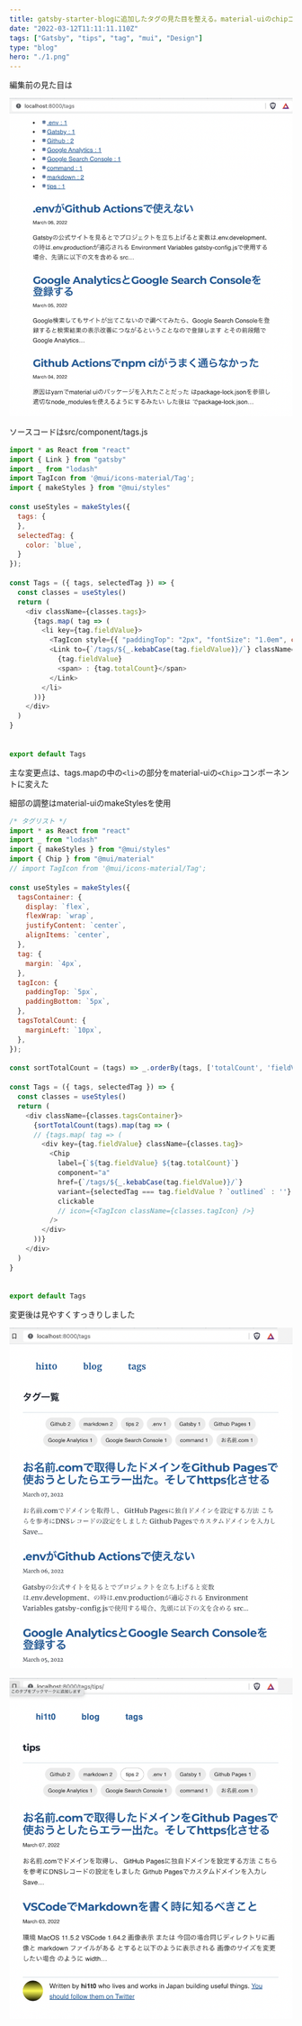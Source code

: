 ```yaml
---
title: gatsby-starter-blogに追加したタグの見た目を整える。material-uiのchipコンポーネント
date: "2022-03-12T11:11:11.110Z"
tags: ["Gatsby", "tips", "tag", "mui", "Design"]
type: "blog"
hero: "./1.png"
---
```


編集前の見た目は

<div style="width: 100%; margin-left: auto; margin-right: auto">

![test](1.png)

</div>

ソースコードはsrc/component/tags.js
```js
import * as React from "react"
import { Link } from "gatsby"
import _ from "lodash"
import TagIcon from '@mui/icons-material/Tag';
import { makeStyles } from "@mui/styles"

const useStyles = makeStyles({
  tags: {
  },
  selectedTag: {
    color: `blue`,
  }
});

const Tags = ({ tags, selectedTag }) => {
  const classes = useStyles()
  return (
    <div className={classes.tags}>
      {tags.map( tag => (
        <li key={tag.fieldValue}>
          <TagIcon style={{ "paddingTop": "2px", "fontSize": "1.0em", color: "#09427B" }}/>
          <Link to={`/tags/${_.kebabCase(tag.fieldValue)}/`} className={selectedTag === tag.fieldValue ? classes.selectedTag : '' }>
            {tag.fieldValue}
            <span> : {tag.totalCount}</span>
          </Link>
        </li>
      ))}
    </div>
  )
}


export default Tags
```

主な変更点は、tags.mapの中の`<li>`の部分をmaterial-uiの`<Chip>`コンポーネントに変えた

細部の調整はmaterial-uiのmakeStylesを使用

```js
/* タグリスト */
import * as React from "react"
import _ from "lodash"
import { makeStyles } from "@mui/styles"
import { Chip } from "@mui/material"
// import TagIcon from '@mui/icons-material/Tag';

const useStyles = makeStyles({
  tagsContainer: {
    display: `flex`,
    flexWrap: `wrap`,
    justifyContent: `center`,
    alignItems: `center`,
  },
  tag: {
    margin: `4px`,
  },
  tagIcon: {
    paddingTop: `5px`,
    paddingBottom: `5px`,
  },
  tagsTotalCount: {
    marginLeft: `10px`,
  },
});

const sortTotalCount = (tags) => _.orderBy(tags, ['totalCount', 'fieldValue'], ['desc']);

const Tags = ({ tags, selectedTag }) => {
  const classes = useStyles()
  return (
    <div className={classes.tagsContainer}>
      {sortTotalCount(tags).map(tag => (
      // {tags.map( tag => (
        <div key={tag.fieldValue} className={classes.tag}>
          <Chip
            label={`${tag.fieldValue} ${tag.totalCount}`}
            component="a"
            href={`/tags/${_.kebabCase(tag.fieldValue)}/`}
            variant={selectedTag === tag.fieldValue ? `outlined` : ''}
            clickable
            // icon={<TagIcon className={classes.tagIcon} />}
          />
        </div>
      ))}
    </div>
  )
}


export default Tags
```

変更後は見やすくすっきりしました

<div style="width: 100%; margin-left: auto; margin-right: auto">

![test](2.png)

</div>

<div style="width: 100%; margin-left: auto; margin-right: auto">

![test](3.png)

</div>

